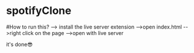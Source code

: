 # spotifyClone

#How to run this?
--> install the live server extension
-->open index.html
-->right click on the page
-->open with live server

it's done😎
